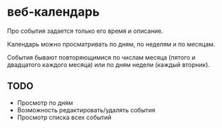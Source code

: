веб-календарь
=============

Про события задается только его время и описание.

Календарь можно просматривать по дням, по неделям и по месяцам.

События бывают повторяющимися по числам месяца (пятого и двадцатого
каждого месяца) или по дням недели (каждый вторник).


TODO
----

* Просмотр по дням
* Возможность редактировать/удалять события
* Просмотр списка всех событий